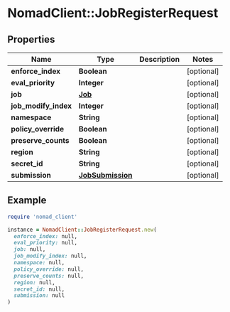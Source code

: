 # NomadClient::JobRegisterRequest

## Properties

| Name | Type | Description | Notes |
| ---- | ---- | ----------- | ----- |
| **enforce_index** | **Boolean** |  | [optional] |
| **eval_priority** | **Integer** |  | [optional] |
| **job** | [**Job**](Job.md) |  | [optional] |
| **job_modify_index** | **Integer** |  | [optional] |
| **namespace** | **String** |  | [optional] |
| **policy_override** | **Boolean** |  | [optional] |
| **preserve_counts** | **Boolean** |  | [optional] |
| **region** | **String** |  | [optional] |
| **secret_id** | **String** |  | [optional] |
| **submission** | [**JobSubmission**](JobSubmission.md) |  | [optional] |

## Example

```ruby
require 'nomad_client'

instance = NomadClient::JobRegisterRequest.new(
  enforce_index: null,
  eval_priority: null,
  job: null,
  job_modify_index: null,
  namespace: null,
  policy_override: null,
  preserve_counts: null,
  region: null,
  secret_id: null,
  submission: null
)
```


